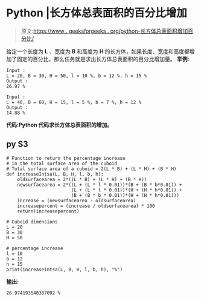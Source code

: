 # Python |长方体总表面积的百分比增加

> 原文:[https://www . geeksforgeeks . org/python-长方体总表面积增加百分比/](https://www.geeksforgeeks.org/python-percentage-increase-in-the-total-surface-area-of-the-cuboid/)

给定一个长度为 **L** 、宽度为 **B** 和高度为 **H** 的长方体，如果长度、宽度和高度都增加了固定的百分比，那么任务就是求出长方体总表面积的百分比增加量。
**举例:**

```
Input :
L = 20, B = 30, H = 50, l = 10 %, b = 12 %, h = 15 %
Output :
26.97 %

Input :
L = 40, B = 60, H = 15, l = 5 %, b = 7 %, h = 12 %
Output :
14.88 %
```

**代码:Python 代码求长方体总表面积的增加。**

## py S3

```
# Function to return the percentage increase
# in the total surface area of the cuboid
# Total surface area of a cuboid = 2(L * B) + (L * H) + (B * H)
def increaseIntsa(L, B, H, l, b, h):
    oldsurfacearea = 2*((L * B) + (L * H) + (B * H))
    newsurfacearea = 2*((L + (L * l * 0.01))*(B + (B * b*0.01)) +
                        (L + (L * l * 0.01))*(H + (H * h*0.01)) +
                        (B + (B * b * 0.01))*(H + (H * h*0.01)))
    increase = (newsurfacearea - oldsurfacearea)
    increasepercent = (increase / oldsurfacearea) * 100
    return(increasepercent)

# Cuboid dimensions
L = 20
B = 30
H = 50

# percentage increase
l = 10
b = 12
h = 15
print(increaseIntsa(L, B, H, l, b, h), "%")
```

**输出:**

```
26.974193548387092 %
```